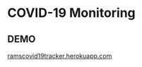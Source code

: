 # COVID-19 Monitoring

## DEMO

[ramscovid19tracker.herokuapp.com](ramscovid19tracker.herokuapp.com)

